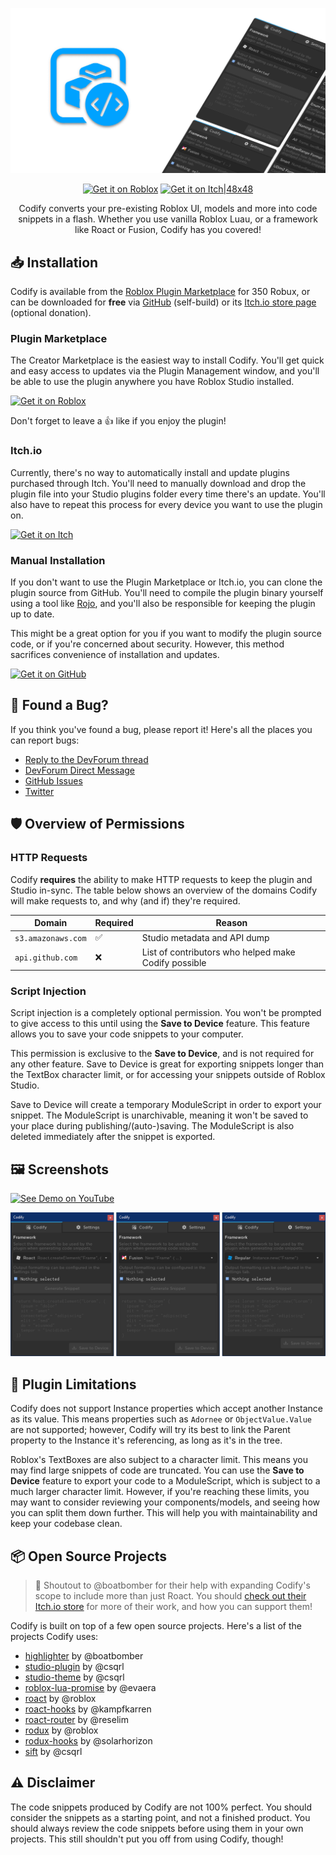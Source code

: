 <!-- Links -->
[plugin]: https://create.roblox.com/marketplace/asset/4749111907
[itch]: https://csqrl.itch.io/codify
[repo]: https://github.com/csqrl/codify-plugin
[issues]: https://github.com/csqrl/codify-plugin/issues
[rojo]: https://rojo.space
[devforum-thread]: https://devforum.roblox.com/t/473076
[devforum-dm]: https://devforum.roblox.com/new-message?username=csqrl&title=%5BCodify%5D%20Bug%20Report
[twitter]: https://twitter.com/csqrI
[yt-demo]: https://youtu.be/aLFWPKNiBGU

<!-- Images -->
[images/cover]: https://github.com/csqrl/codify-plugin/raw/main/assets/Cover.png
[images/roblox-badge]: https://gist.github.com/csqrl/56c5f18b229ca1e61feb6eb5fb149f43/raw/robloxAnimated.svg
[images/itch-badge]: https://gist.github.com/csqrl/56c5f18b229ca1e61feb6eb5fb149f43/raw/itch.svg
[images/github-badge]: https://gist.github.com/csqrl/56c5f18b229ca1e61feb6eb5fb149f43/raw/githubSource.svg
[images/screenshots-row]: https://github.com/csqrl/codify-plugin/raw/main/assets/PluginScreenshots.png
[images/yt-demo]: https://github.com/csqrl/codify-plugin/raw/main/assets/YouTubeEmbed.png

<!-- Content -->
<div align="center">

![Codify Cover Image][images/cover]

[![Get it on Roblox][images/roblox-badge]][plugin] [![Get it on Itch|48x48][images/itch-badge]][itch]

Codify converts your pre-existing Roblox UI, models and more into code snippets in a flash. Whether you use vanilla Roblox Luau, or a framework like Roact or Fusion, Codify has you covered!

</div>

## :inbox_tray: Installation

Codify is available from the [Roblox Plugin Marketplace][plugin] for 350 Robux, or can be downloaded for **free** via [GitHub][repo] (self-build) or its [Itch.io store page][itch] (optional donation).

### Plugin Marketplace

The Creator Marketplace is the easiest way to install Codify. You'll get quick and easy access to updates via the Plugin Management window, and you'll be able to use the plugin anywhere you have Roblox Studio installed.

[![Get it on Roblox][images/roblox-badge]][plugin]

Don't forget to leave a :thumbsup: like if you enjoy the plugin!

### Itch.io

Currently, there's no way to automatically install and update plugins purchased through Itch. You'll need to manually download and drop the plugin file into your Studio plugins folder every time there's an update. You'll also have to repeat this process for every device you want to use the plugin on.

[![Get it on Itch][images/itch-badge]][itch]

### Manual Installation

If you don't want to use the Plugin Marketplace or Itch.io, you can clone the plugin source from GitHub. You'll need to compile the plugin binary yourself using a tool like [Rojo][rojo], and you'll also be responsible for keeping the plugin up to date.

This might be a great option for you if you want to modify the plugin source code, or if you're concerned about security. However, this method sacrifices convenience of installation and updates.

[![Get it on GitHub][images/github-badge]][repo]

## :bug: Found a Bug?

If you think you've found a bug, please report it! Here's all the places you can report bugs:

* [Reply to the DevForum thread][devforum-thread]
* [DevForum Direct Message][devforum-dm]
* [GitHub Issues][issues]
* [Twitter][twitter]

## :shield: Overview of Permissions

### HTTP Requests

Codify **requires** the ability to make HTTP requests to keep the plugin and Studio in-sync. The table below shows an overview of the domains Codify will make requests to, and why (and if) they're required.

| Domain | Required | Reason |
|--------|----------|--------|
| `s3.amazonaws.com` | :white_check_mark: | Studio metadata and API dump |
| `api.github.com` | :x: | List of contributors who helped make Codify possible |

### Script Injection

Script injection is a completely optional permission. You won't be prompted to give access to this until using the **Save to Device** feature. This feature allows you to save your code snippets to your computer.

This permission is exclusive to the **Save to Device**, and is not required for any other feature. Save to Device is great for exporting snippets longer than the TextBox character limit, or for accessing your snippets outside of Roblox Studio.

Save to Device will create a temporary ModuleScript in order to export your snippet. The ModuleScript is unarchivable, meaning it won't be saved to your place during publishing/(auto-)saving. The ModuleScript is also deleted immediately after the snippet is exported.

## :framed_picture: Screenshots

[![See Demo on YouTube][images/yt-demo]][yt-demo]

![Screenshots][images/screenshots-row]

## :thinking: Plugin Limitations

Codify does not support Instance properties which accept another Instance as its value. This means properties such as `Adornee` or `ObjectValue.Value` are not supported; however, Codify will try its best to link the Parent property to the Instance it's referencing, as long as it's in the tree.

Roblox's TextBoxes are also subject to a character limit. This means you may find large snippets of code are truncated. You can use the **Save to Device** feature to export your code to a ModuleScript, which is subject to a much larger character limit. However, if you're reaching these limits, you may want to consider reviewing your components/models, and seeing how you can split them down further. This will help you with maintainability and keep your codebase clean.

## :package: Open Source Projects

> :mega: Shoutout to @boatbomber for their help with expanding Codify's scope to include more than just Roact. You should [check out their Itch.io store](https://boatbomber.itch.io/) for more of their work, and how you can support them!

Codify is built on top of a few open source projects. Here's a list of the projects Codify uses:

* [highlighter](https://github.com/boatbomber/highlighter) by @boatbomber
* [studio-plugin](https://github.com/csqrl/studio-plugin) by @csqrl
* [studio-theme](https://github.com/csqrl/studio-theme) by @csqrl
* [roblox-lua-promise](https://github.com/evaera/roblox-lua-promise) by @evaera
* [roact](https://github.com/roblox/roact) by @roblox
* [roact-hooks](https://github.com/kampfkarren/roact-hooks) by @kampfkarren
* [roact-router](https://github.com/reselim/roact-router) by @reselim
* [rodux](https://github.com/roblox/rodux) by @roblox
* [rodux-hooks](https://github.com/solarhorizon/rodux-hooks) by @solarhorizon
* [sift](https://github.com/csqrl/sift) by @csqrl

## :warning: Disclaimer

The code snippets produced by Codify are not 100% perfect. You should consider the snippets as a starting point, and not a finished product. You should always review the code snippets before using them in your own projects. This still shouldn't put you off from using Codify, though!
